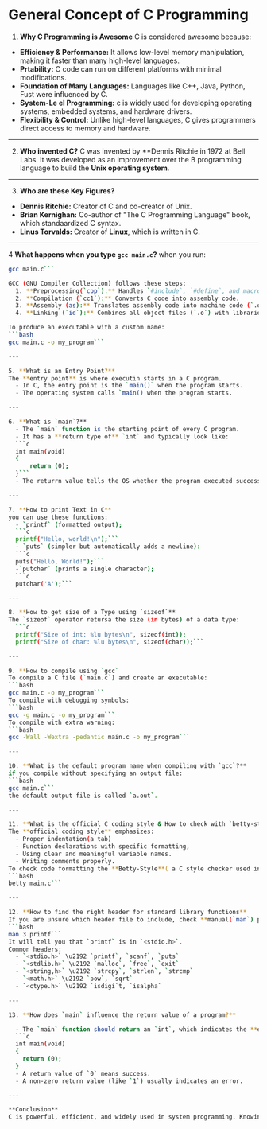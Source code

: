 # General Concept of C Programming

1. **Why C Programming is Awesome**
C is considered awesome because:
  - **Efficiency & Performance:** It allows low-level memory manipulation, making it faster than many high-level languages.
  - **Prtability:** C code can run on different platforms with minimal modifications.
  - **Foundation of Many Languages:** Languages like C++, Java, Python, Fust were influenced by C.
  - **System-Le el Programming:** c is widely used for developing operating systems, embedded systems, and hardware drivers.
  - **Flexibility & Control:** Unlike high-level languages, C gives programmers direct access to memory and hardware.

---

2. **Who invented C?**
C was invented by **Dennis Ritchie in 1972 at Bell Labs. It was developed as an improvement over the B programming language to build the **Unix operating system**.

---

3. **Who are these Key Figures?**
  - **Dennis Ritchie:** Creator of C and co-creator of Unix.
  - **Brian Kernighan:** Co-author of "The C Programming Language" book, which standaardized C syntax.
  - **Linus Torvalds:** Creator of **Linux**, which is written in C.

---

4 **What happens when you type `gcc main.c`?**
when you run:
```bash 
gcc main.c```

GCC (GNU Compiler Collection) follows these steps:
  1. **Preprocessing(`cpp`):** Handles `#include`, `#define`, and macro expressions.
  2. **Compilation (`cc1`):** Converts C code into assembly code.
  3. **Assembly (as):** Translates assembly code into machine code (`.o` file).
  4. **Linking (`id`):** Combines all object files (`.o`) with libraries to create the final executable (`a.out`).

To produce an executable with a custom name:
```bash
gcc main.c -o my_program```

---

5. **What is an Entry Point?**
The **entry point** is where executin starts in a C program.
  - In C, the entry point is the `main()` when the program starts.
  - The operating system calls `main() when the program starts.

---

6. **What is `main`?**
  - The `main` function is the starting point of every C program.
  - It has a **return type of** `int` and typically look like:
  ```c
  int main(void)
  {
      return (0);
  }```
  - The returrn value tells the OS whether the program executed successfully (`0`) or failed (non-zero).

---

7. **How to print Text in C**
you can use these functions:
  - `printf` (formatted output);
  ```c
  printf("Hello, world!\n");```
  - `puts` (simpler but automatically adds a newline):
  ```c
  puts("Hello, World!");```
  -`putchar` (prints a single character);
  ```c
  putchar('A');```

---

8. **How to get size of a Type using `sizeof`**
The `sizeof` operator retursa the size (in bytes) of a data type:
  ```c
  printf("Size of int: %lu bytes\n", sizeof(int));
  printf("Size of char: %lu bytes\n", sizeof(char));```

---

9. **How to compile using `gcc`
To compile a C file (`main.c`) and create an executable:
```bash
gcc main.c -o my_program```
To compile with debugging symbols:
```bash
gcc -g main.c -o my_program```
To compile with extra warning:
```bash
gcc -Wall -Wextra -pedantic main.c -o my_program```

---

10. **What is the default program name when compiling with `gcc`?**
if you compile without specifying an output file:
```bash
gcc main.c```
the default output file is called `a.out`.

---

11. **What is the official C coding style & How to check with `betty-style`?**
The **official coding style** emphasizes:
  - Proper indentation(a tab)
  - Function declarations with specific formatting,
  - Using clear and meaningful variable names.
  - Writing comments properly.
To check code formatting the **Betty-Style**( a C style checker used in the environment like ALX):
```bash
betty main.c```

---

12. **How to find the right header for standard library functions**
If you are unsure which header file to include, check **manual(`man`) pages:**
```bash
man 3 printf```
It will tell you that `printf` is in `<stdio.h>`.
Common headers:
  - `<stdio.h>` \u2192 `printf`, `scanf`, `puts`
  - `<stdlib.h>` \u2192 `malloc`, `free`, `exit`
  - `<string,h>` \u2192 `strcpy`, `strlen`, `strcmp`
  - `<math.h>` \u2192 `pow`, `sqrt`
  - `<ctype.h>` \u2192 `isdigi`t, `isalpha`

---

13. **How does `main` influence the return value of a program?**

  - The `main` function should return an `int`, which indicates the **exit status:**
  ```c
  int main(void)
  {
	return (0);
  }
  - A return value of `0` means success.
  - A non-zero return value (like `1`) usually indicates an error.

---

**Conclusion**
C is powerful, efficient, and widely used in system programming. Knowing how it works _compiling, printing, handling memory, and conding standards _ helps write better programms.

